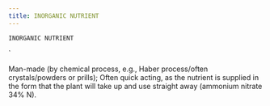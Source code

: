 ```yaml
---
title: INORGANIC NUTRIENT
---
```

`INORGANIC NUTRIENT`

`

Man-made (by chemical process, e.g., Haber process/often crystals/powders or prills);
Often quick acting, as the nutrient is supplied in the form that the plant will take up and use straight away (ammonium nitrate 34% N).
